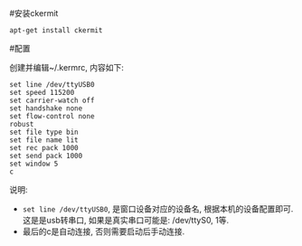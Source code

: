 <!---title:linux下ckermit配置与使用-->
<!---keywords:linux,ubuntu,kermit-->
<!---date:2014.03.08; modification:2014.03.08-->

#安装ckermit

    apt-get install ckermit

#配置

创建并编辑~/.kermrc, 内容如下:

    set line /dev/ttyUSB0
    set speed 115200
    set carrier-watch off
    set handshake none
    set flow-control none
    robust
    set file type bin
    set file name lit
    set rec pack 1000
    set send pack 1000
    set window 5
    c

说明:

* `set line /dev/ttyUSB0`, 是窗口设备对应的设备名, 根据本机的设备配置即可. 这是是usb转串口, 如果是真实串口可能是: /dev/ttyS0, 1等.
* 最后的c是自动连接, 否则需要启动后手动连接.



<!-- vim:set tw=0:-->
